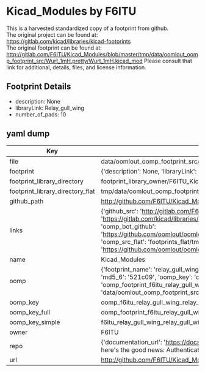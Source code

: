 # Kicad_Modules by F6ITU  
This is a harvested standardized copy of a footprint from github.  
The original project can be found at:  
https://gitlab.com/kicad/libraries/kicad-footprints  
The original footprint can be found at:
http://gitlab.com/F6ITU/Kicad_Modules/blob/master/tmp/data/oomlout_oomp_footprint_src/Wurt_1mH.pretty/Wurt_1mH.kicad_mod
Please consult that link for additional, details, files, and license information.  
## Footprint Details
* description: None  
* libraryLink: Relay_gull_wing  
* number_of_pads: 10  
## yaml dump  
| Key | Value |  
| --- | --- |  
| file | data/oomlout_oomp_footprint_src/Kicad_Modules/Relay_gull_wing.pretty/Relay_gull_wing.kicad_mod |  
| footprint | {'description': None, 'libraryLink': 'Relay_gull_wing', 'number_of_pads': 10} |  
| footprint_library_directory | footprint_library_owner/F6ITU_Kicad_Modules |  
| footprint_library_directory_flat | tmp/data/oomlout_oomp_footprint_src/footprints_flat/f6itu_relay_gull_wing_relay_gull_wing/working |  
| github_path | http://github.com/F6ITU/Kicad_Modules/blob/master/tmp/data/oomlout_oomp_footprint_src/Relay_gull_wing.pretty/Relay_gull_wing.kicad_mod |  
| links | {'github_src': 'http://gitlab.com/F6ITU/Kicad_Modules/blob/master/tmp/data/oomlout_oomp_footprint_src/Wurt_1mH.pretty/Wurt_1mH.kicad_mod', 'github_src_repo': 'https://gitlab.com/kicad/libraries/kicad-footprints', 'oomp_bot': 'tmp/data/oomlout_oomp_footprint_src/footprints/f6itu_relay_gull_wing_relay_gull_wing/working', 'oomp_bot_github': 'https://github.com/oomlout/oomlout_oomp_footprint_bot/tree/main/tmp/data/oomlout_oomp_footprint_src/footprints/f6itu_relay_gull_wing_relay_gull_wing/working', 'oomp_src_flat': 'footprints_flat/tmp/data/oomlout_oomp_footprint_src/footprints_flat/f6itu_relay_gull_wing_relay_gull_wing/working', 'oomp_src_flat_github': 'https://github.com/oomlout/oomlout_oomp_footprint_src/tree/main/tmp/data/oomlout_oomp_footprint_src/footprints_flat/f6itu_relay_gull_wing_relay_gull_wing/working'} |  
| name | Kicad_Modules |  
| oomp | {'footprint_name': 'relay_gull_wing', 'library_name': 'relay_gull_wing', 'md5': '521c093a3cb830bb87294ff27ee859d4', 'md5_10': '521c093a3c', 'md5_5': '521c0', 'md5_6': '521c09', 'oomp_key': 'oomp_f6itu_relay_gull_wing_relay_gull_wing', 'oomp_key_extra': 'oomp_footprint_f6itu_relay_gull_wing_relay_gull_wing', 'oomp_key_full': 'oomp_footprint_f6itu_relay_gull_wing_relay_gull_wing_521c09', 'oomp_key_simple': 'f6itu_relay_gull_wing_relay_gull_wing', 'original_filename': 'data/oomlout_oomp_footprint_src/Kicad_Modules/Relay_gull_wing.pretty/Relay_gull_wing.kicad_mod', 'owner_name': 'f6itu'} |  
| oomp_key | oomp_f6itu_relay_gull_wing_relay_gull_wing |  
| oomp_key_full | oomp_footprint_f6itu_relay_gull_wing_relay_gull_wing |  
| oomp_key_simple | f6itu_relay_gull_wing_relay_gull_wing |  
| owner | F6ITU |  
| repo | {'documentation_url': 'https://docs.github.com/rest/overview/resources-in-the-rest-api#rate-limiting', 'message': "API rate limit exceeded for 84.66.142.224. (But here's the good news: Authenticated requests get a higher rate limit. Check out the documentation for more details.)"} |  
| url | http://github.com/F6ITU/Kicad_Modules |  

